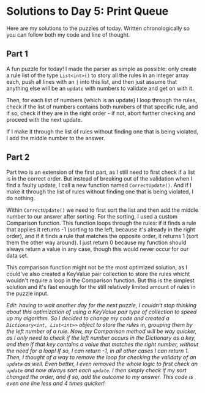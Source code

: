 # Solutions to Day 5: Print Queue

Here are my solutions to the puzzles of today. Written chronologically so you can follow both my code and line of thought.

## Part 1

A fun puzzle for today! I made the parser as simple as possible: only create a rule list of the type `List<int>()` to story all the rules in an integer array each, push all lines with an `|` into this list, and then just assume that anything else will be an `update` with numbers to validate and get on with it.

Then, for each list of numbers (which is an update) I loop through the rules, check if the list of numbers contains both numbers of that specific rule, and if so, check if they are in the right order - if not, abort further checking and proceed with the next update.

If I make it through the list of rules without finding one that is being violated, I add the middle number to the answer.

## Part 2

Part two is an extension of the first part, as I still need to first check if a list is in the correct order. But instead of breaking out of the validation when I find a faulty update, I call a new function named `CorrectUpdate()`. And if I make it through the list of rules without finding one that is being violated, I do nothing.

Within `CorrectUpdate()` we need to first sort the list and then add the middle number to our answer after sorting. For the sorting, I used a custom Comparison function. This function loops through the rules: if it finds a rule that applies it returns -1 (sorting to the left, because it's already in the right order), and if it finds a rule that matches the opposite order, it returns 1 (sort them the other way around). I just return 0 because my function should always return a value in any case, though this would never occur for our data set.

This comparison function might not be the most optimized solution, as I could've also created a KeyValue pair collection to store the rules whicht wouldn't require a loop in the Comparison function. But this is the simplest solution and it's fast enough for the still relatively limited amount of rules in the puzzle input.

*Edit: having to wait another day for the next puzzle, I couldn't stop thinking about this optimization of using a KeyValue pair type of collection to speed up my algorithm. So I decided to change my code and created a `Dictionary<int, List<int>>` object to store the rules in, grouping them by the left number of a rule. Now, my Comparison method will be way quicker, as I only need to check if the left number occurs in the Dictionary as a key, and then if that key contains a value that matches the right number, without the need for a loop! If so, I can return -1, in all other cases I can return 1. Then, I thought of a way to remove the loop for checking the validaty of an `update` as well. Even better, I even removed the whole logic to first check an `update` and now always sort each `update`. I then simply check if my sort changed the order, and if so, add the outcome to my answer. This code is even one line less and 4 times quicker!*